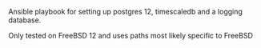 Ansible playbook for setting up postgres 12, timescaledb and a logging database.

Only tested on FreeBSD 12 and uses paths most likely specific to FreeBSD
